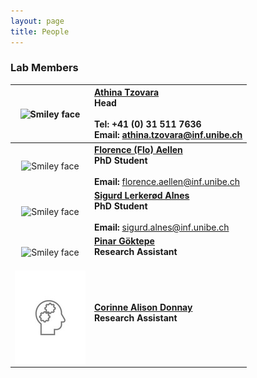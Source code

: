 ```yaml
---
layout: page
title: People
---
```



### Lab Members

|<img align="center" src="https://raw.githubusercontent.com/aath0/aath0.github.io/master/assets/img/TzovaraAthina_Picture.jpg" alt="Smiley face"/> | **<a href="https://ccneuro.github.io/atzovara/">Athina Tzovara</a>** <br/> **Head**<br/><br/>**Tel:** +41 (0) 31 511 7636<br/>**Email:** athina.tzovara@inf.unibe.ch|
|:---:|:---|
|<img align="center" src="https://raw.githubusercontent.com/aath0/aath0.github.io/master/assets/img/FlorenceAellen_Picture.jpeg" alt="Smiley face"/> | **<a href="https://ccneuro.github.io/faellen/">Florence (Flo) Aellen</a>** <br/> **PhD Student**<br/><br/>**Email:** florence.aellen@inf.unibe.ch|
|<img align="center" src="https://raw.githubusercontent.com/aath0/aath0.github.io/master/assets/img/AlnesSigurd_Picture.jpg" alt="Smiley face"/> | **<a href="https://ccneuro.github.io/salnes/">Sigurd Lerkerød Alnes</a>** <br/> **PhD Student**<br/><br/>**Email:** sigurd.alnes@inf.unibe.ch |
|<img align="center" src="https://raw.githubusercontent.com/aath0/aath0.github.io/master/assets/img/GoktepePinar_Picture.jpg" alt="Smiley face"/> | **<a href="https://ccneuro.github.io/pgoektepe/">Pinar Göktepe</a>** <br/> **Research Assistant**<br/><br/> |
|<img align="center" src="https://raw.githubusercontent.com/ccneuro/ccneuro.github.io/master/assets/img/posts/Brainy2.jpg" alt="Smiley face"/> | **<a href="https://ccneuro.github.io/cdonnay/">Corinne Alison Donnay</a>** <br/> **Research Assistant**<br/><br/> |



 
